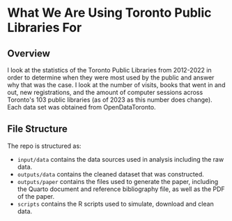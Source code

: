 # What We Are Using Toronto Public Libraries For

## Overview

I look at the statistics of the Toronto Public Libraries from 2012-2022 in order 
to determine when they were most used by the public and answer why that was the case.
I look at the number of visits, books that went in and out, new registrations, and the 
amount of computer sessions across Toronto's 103 public libraries (as of 2023 as this number does change). Each data set was obtained from OpenDataToronto. 

## File Structure

The repo is structured as:

-   `input/data` contains the data sources used in analysis including the raw data.
-   `outputs/data` contains the cleaned dataset that was constructed.
-   `outputs/paper` contains the files used to generate the paper, including the Quarto document and reference bibliography file, as well as the PDF of the paper. 
-   `scripts` contains the R scripts used to simulate, download and clean data.

